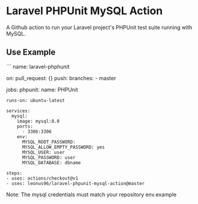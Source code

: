 # Laravel PHPUnit MySQL Action

A Github action to run your Laravel project's PHPUnit test suite running with MySQL.

## Use Example

´´´
name: laravel-phphunit

on:
  pull_request: {}
  push:
    branches:
      - master

jobs:
  phpunit:
    name: PHPUnit

    runs-on: ubuntu-latest

    services:
      mysql:
        image: mysql:8.0
        ports:
          - 3306:3306
        env:
          MYSQL_ROOT_PASSWORD:
          MYSQL_ALLOW_EMPTY_PASSWORD: yes
          MYSQL_USER: user
          MYSQL_PASSWORD: user
          MYSQL_DATABASE: dbname

    steps:
    - uses: actions/checkout@v1
    - uses: leonus96/laravel-phpunit-mysql-action@master

Note: The mysql credentials must match your repository env.example
